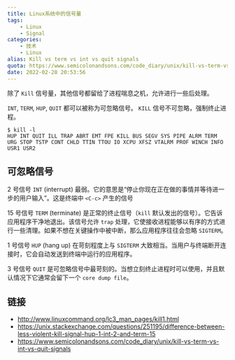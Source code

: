 ```yaml
---
title: Linux系统中的信号量
tags:
    - Linux
    - Signal
categories:
    - 技术
    - Linux
alias: Kill vs term vs int vs quit signals
quota: https://www.semicolonandsons.com/code_diary/unix/kill-vs-term-vs-int-vs-quit-signals
date: 2022-02-28 20:53:56
---
```


除了 `Kill` 信号量，其他信号都留给了进程喘息之机，允许进行一些后处理。

`INT`, `TERM`, `HUP`, `QUIT` 都可以被称为可忽略信号。
`KILL` 信号不可忽略，强制终止进程。

```shell
$ kill -l
HUP INT QUIT ILL TRAP ABRT EMT FPE KILL BUS SEGV SYS PIPE ALRM TERM URG STOP TSTP CONT CHLD TTIN TTOU IO XCPU XFSZ VTALRM PROF WINCH INFO USR1 USR2
```

## 可忽略信号

2 号信号 `INT` (interrupt) 最弱。它的意思是“停止你现在正在做的事情并等待进一步的用户输入”。这是终端中 `<C-c>` 产生的信号

15 号信号 `TERM` (terminate) 是正常的终止信号（`kill` 默认发出的信号）。它告诉应用程序干净地退出。该信号允许 `trap` 处理，它使接收进程能够以有序的方式进行一些清理。如果不想在关键操作中被中断，那么应用程序往往会忽略 `SIGTERM`。

1 号信号 `HUP` (hang up) 在苛刻程度上与 `SIGTERM` 大致相当。当用户与终端断开连接时，它会自动发送到终端中运行的应用程序。

3 号信号 `QUIT` 是可忽略信号中最苛刻的。当想立刻终止进程时可以使用，并且默认情况下它通常会留下一个 `core dump file`。

<!-- more -->

## 链接

-   <http://www.linuxcommand.org/lc3_man_pages/kill1.html>
-   <https://unix.stackexchange.com/questions/251195/difference-between-less-violent-kill-signal-hup-1-int-2-and-term-15>
-   <https://www.semicolonandsons.com/code_diary/unix/kill-vs-term-vs-int-vs-quit-signals>
